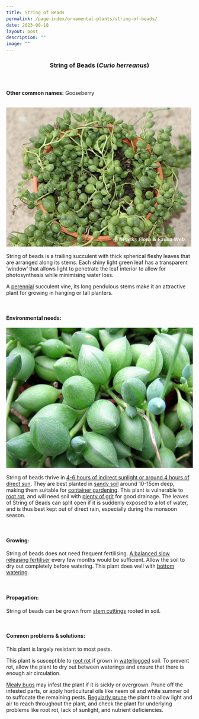 ```yaml
---
title: String of Beads
permalink: /page-index/ornamental-plants/string-of-beads/
date: 2023-08-18
layout: post
description: ""
image: ""
---
```

<header> 
	<h3>String of Beads (<em>Curio herreanus</em>)</h3> 
</header>

<section>
	<p><strong>Other common names:</strong> Gooseberry</p>
	<br>
</section>

<section>
	<img title="Photo by Flora and Fauna Web." src="/images/Plants/stringofbeads_ffw.jfif">
	<p>String of beads is a trailing succulent with thick spherical fleshy leaves that are arranged along its stems. Each shiny light green leaf has a transparent ‘window’ that allows light to penetrate the leaf interior to allow for photosynthesis while minimising water loss.</p>
	<p>A <a href="/learn-more-about-gardening/glossary/#p">perennial</a> succulent vine, its long pendulous stems make it an attractive plant for growing in hanging or tall planters.</p>
	 <br> 
</section> 
 
<section> 
  <h4>Environmental needs:</h4> 
	<img title="A closeup of the leaces of the String of Beads. Photo by Victoria Lim." src="/images/Plants/stringofpearls_victorialim.jpg">
  <p>String of beads thrive in <a href="/page-index/horticulture-techniques/gauging-light/">4-6 hours of indirect sunlight or around 4 hours of direct sun</a>. They are best planted in <a href="/page-index/horticulture-techniques/soil/">sandy soil</a> around 10-15cm deep, making them suitable for <a href="/page-index/horticulture-techniques/planting-in-containers/">container gardening</a>. This plant is vulnerable to <a href="/page-index/plant-problems/root-rot/">root rot</a>, and will need soil with <a href="/page-index/horticulture-techniques/soil-amendments/">plenty of grit</a> for good drainage. The leaves of String of Beads can split open if it is suddenly exposed to a lot of water, and is thus best kept out of direct rain, especially during the monsoon season.</p> 
	<br>
</section>

<section> 
  <h4>Growing:</h4> 
	<p>String of beads does not need frequent fertilising. <a href="/page-index/horticulture-techniques/fertilising/">A balanced slow releasing fertiliser</a> every few months would be sufficient. Allow the soil to dry out completely before watering. This plant does well with <a href="/page-index/horticulture-techniques/bottom-watering/">bottom watering</a>.</p> 
	<br> 
</section> 

<section> 
  <h4>Propagation:</h4> 
	<p>String of beads can be grown from <a href="/page-index/horticulture-techniques/propagating-by-cuttings/">stem cuttings</a> rooted in soil.</p> 
	<br> 
</section> 
 
<section> 
  <h4>Common problems &amp; solutions:</h4> 
	<p>This plant is largely resistant to most pests.</p>
	<p>This plant is susceptible to <a href="/page-index/plant-problems/root-rot/">root rot</a> if grown in <a href="/page-index/plant-problems/waterlogging/">waterlogged</a> soil. To prevent rot, allow the plant to dry out between waterings and ensure that there is enough air circulation.</p>
	<p><a href="/page-index/pests/mealy-bugs/">Mealy bugs</a> may infest the plant if it is sickly or overgrown. Prune off the infested parts, or apply horticultural oils like neem oil and white summer oil to suffocate the remaining pests. <a href="/page-index/horticulture-techniques/pruning/">Regularly prune</a> the plant to allow light and air to reach throughout the plant, and check the plant for underlying problems like root rot, lack of sunlight, and nutrient deficiencies.</p>
	<br> 
</section>